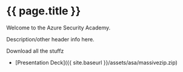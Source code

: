 

# {{ page.title }}

Welcome to the Azure Security Academy.

Description/other header info here.

Download all the stuffz
* [Presentation Deck]({{ site.baseurl }}/assets/asa/massivezip.zip)
